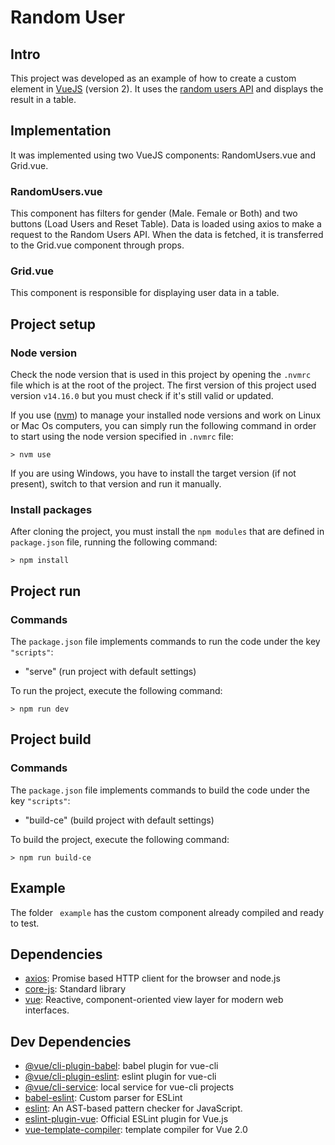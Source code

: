 
# Random User

## Intro

This project was developed as an example of how to create a custom element in [VueJS](https://vuejs.org/) (version 2). It uses the [random users API](https://randomuser.me/api/) and displays the result in a table.

## Implementation

It was implemented using two VueJS components: RandomUsers.vue and Grid.vue.

### RandomUsers.vue

This component has filters for gender (Male. Female or Both) and two buttons (Load Users and Reset Table).  Data is loaded using axios to make a request to the Random Users API. When the data is fetched, it is transferred to the Grid.vue component through props.

### Grid.vue
This component is responsible for displaying user data in a table.

## Project setup

### Node version

Check the node version that is used in this project by opening the `.nvmrc` file which is at the root of the project. The first version of this project used version `v14.16.0` but you must check if it's still valid or updated.

If you use ([nvm](https://github.com/nvm-sh/nvm)) to manage your installed node versions and work on Linux or Mac Os computers, you can simply run the following command in order to start using the node version specified in `.nvmrc` file:

```
> nvm use
```

If you are using Windows, you have to install the target version (if not present), switch to that version and run it manually.


### Install packages

After cloning the project, you must install the `npm modules` that are defined in `package.json` file, running the following command:

```
> npm install
```

## Project run

### Commands

The `package.json` file implements commands to run the code under the key `"scripts"`:

-   "serve" (run project with default  settings)

To run the project, execute  the following command:

```
> npm run dev
```
## Project build

### Commands

The `package.json` file implements commands to build the code under the key `"scripts"`:

-   "build-ce" (build project with default  settings)

To build the project, execute  the following command:

```
> npm run build-ce
```
## Example
The folder `` example`` has the custom component already compiled and ready to test.

## Dependencies

- [axios](https://ghub.io/axios): Promise based HTTP client for the browser and node.js
- [core-js](https://ghub.io/core-js): Standard library
- [vue](https://ghub.io/vue): Reactive, component-oriented view layer for modern web interfaces.

## Dev Dependencies


- [@vue/cli-plugin-babel](https://ghub.io/@vue/cli-plugin-babel): babel plugin for vue-cli
- [@vue/cli-plugin-eslint](https://ghub.io/@vue/cli-plugin-eslint): eslint plugin for vue-cli
- [@vue/cli-service](https://ghub.io/@vue/cli-service): local service for vue-cli projects
- [babel-eslint](https://ghub.io/babel-eslint): Custom parser for ESLint
- [eslint](https://ghub.io/eslint): An AST-based pattern checker for JavaScript.
- [eslint-plugin-vue](https://ghub.io/eslint-plugin-vue): Official ESLint plugin for Vue.js
- [vue-template-compiler](https://ghub.io/vue-template-compiler): template compiler for Vue 2.0